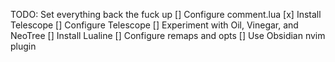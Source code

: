 TODO: Set everything back the fuck up
[] Configure comment.lua
[x] Install Telescope
[] Configure Telescope
[] Experiment with Oil, Vinegar, and NeoTree
[] Install Lualine
[] Configure remaps and opts
[] Use Obsidian nvim plugin

